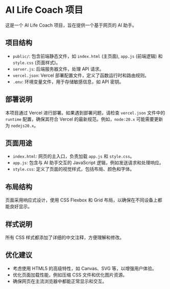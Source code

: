 # AI Life Coach 项目

这是一个 AI Life Coach 项目，旨在提供一个基于网页的 AI 助手。

## 项目结构

- `public/`: 包含前端静态文件，如 `index.html` (主页面), `app.js` (前端逻辑) 和 `style.css` (页面样式)。
- `server.js`: 后端服务器文件，处理 API 请求。
- `vercel.json`: Vercel 部署配置文件，定义了函数运行时和路由规则。
- `.env`: 环境变量文件，用于存储敏感信息，如 API 密钥。

## 部署说明

本项目通过 Vercel 进行部署。如果遇到部署问题，请检查 `vercel.json` 文件中的 `runtime` 配置，确保其符合 Vercel 的最新规范。例如，`node:20.x` 可能需要更新为 `nodejs20.x`。

## 页面用途

- `index.html`: 网页的主入口，负责加载 `app.js` 和 `style.css`。
- `app.js`: 包含与 AI 助手交互的 JavaScript 逻辑，例如发送请求和处理响应。
- `style.css`: 定义了页面的视觉样式，包括布局、颜色和字体。

## 布局结构

页面采用响应式设计，使用 CSS Flexbox 和 Grid 布局，以确保在不同设备上都能良好显示。

## 样式说明

所有 CSS 样式都添加了详细的中文注释，方便理解和修改。

## 优化建议

- 考虑使用 HTML5 的高级特性，如 Canvas、SVG 等，以增强用户体验。
- 优化页面加载性能，例如压缩 CSS 文件和优化图片资源。
- 确保网页在主流浏览器中都能正常显示和交互。